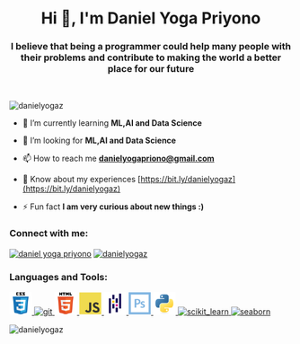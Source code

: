 <h1 align="center">Hi 👋, I'm Daniel Yoga Priyono</h1>
<h3 align="center">I believe that being a programmer could help many people with their problems and contribute to making the world a better place for our future</h3>
<img align="right alt="coding" width="400" scr="![image](https://github.com/danielyogaz/danielyogaz/assets/127627880/85d842b8-24aa-4edb-8784-985ed9fd77c6)
">
<p align="left"> <img src="https://komarev.com/ghpvc/?username=danielyogaz&label=Profile%20views&color=0e75b6&style=flat" alt="danielyogaz" /> </p>

- 🌱 I’m currently learning **ML,AI and Data Science**

- 🤝 I’m looking for **ML,AI and Data Science**

- 📫 How to reach me **danielyogapriono@gmail.com**

- 📄 Know about my experiences [https://bit.ly/danielyogaz](https://bit.ly/danielyogaz)

- ⚡ Fun fact **I am very curious about new things :)**

<h3 align="left">Connect with me:</h3>
<p align="left">
<a href="https://linkedin.com/in/daniel yoga priyono" target="blank"><img align="center" src="https://raw.githubusercontent.com/rahuldkjain/github-profile-readme-generator/master/src/images/icons/Social/linked-in-alt.svg" alt="daniel yoga priyono" height="30" width="40" /></a>
<a href="https://instagram.com/danielyogaz" target="blank"><img align="center" src="https://raw.githubusercontent.com/rahuldkjain/github-profile-readme-generator/master/src/images/icons/Social/instagram.svg" alt="danielyogaz" height="30" width="40" /></a>
</p>

<h3 align="left">Languages and Tools:</h3>
<p align="left"> <a href="https://www.w3schools.com/css/" target="_blank" rel="noreferrer"> <img src="https://raw.githubusercontent.com/devicons/devicon/master/icons/css3/css3-original-wordmark.svg" alt="css3" width="40" height="40"/> </a> <a href="https://git-scm.com/" target="_blank" rel="noreferrer"> <img src="https://www.vectorlogo.zone/logos/git-scm/git-scm-icon.svg" alt="git" width="40" height="40"/> </a> <a href="https://www.w3.org/html/" target="_blank" rel="noreferrer"> <img src="https://raw.githubusercontent.com/devicons/devicon/master/icons/html5/html5-original-wordmark.svg" alt="html5" width="40" height="40"/> </a> <a href="https://developer.mozilla.org/en-US/docs/Web/JavaScript" target="_blank" rel="noreferrer"> <img src="https://raw.githubusercontent.com/devicons/devicon/master/icons/javascript/javascript-original.svg" alt="javascript" width="40" height="40"/> </a> <a href="https://pandas.pydata.org/" target="_blank" rel="noreferrer"> <img src="https://raw.githubusercontent.com/devicons/devicon/2ae2a900d2f041da66e950e4d48052658d850630/icons/pandas/pandas-original.svg" alt="pandas" width="40" height="40"/> </a> <a href="https://www.photoshop.com/en" target="_blank" rel="noreferrer"> <img src="https://raw.githubusercontent.com/devicons/devicon/master/icons/photoshop/photoshop-line.svg" alt="photoshop" width="40" height="40"/> </a> <a href="https://www.python.org" target="_blank" rel="noreferrer"> <img src="https://raw.githubusercontent.com/devicons/devicon/master/icons/python/python-original.svg" alt="python" width="40" height="40"/> </a> <a href="https://scikit-learn.org/" target="_blank" rel="noreferrer"> <img src="https://upload.wikimedia.org/wikipedia/commons/0/05/Scikit_learn_logo_small.svg" alt="scikit_learn" width="40" height="40"/> </a> <a href="https://seaborn.pydata.org/" target="_blank" rel="noreferrer"> <img src="https://seaborn.pydata.org/_images/logo-mark-lightbg.svg" alt="seaborn" width="40" height="40"/> </a> </p>

<p><img align="center" src="https://github-readme-stats.vercel.app/api/top-langs?username=danielyogaz&show_icons=true&locale=en&layout=compact" alt="danielyogaz" /></p>
